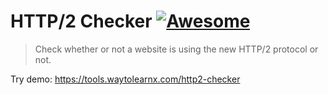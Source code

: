 # HTTP/2 Checker [![Awesome](https://cdn.rawgit.com/sindresorhus/awesome/d7305f38d29fed78fa85652e3a63e154dd8e8829/media/badge.svg)](https://github.com/sindresorhus/awesome)

>Check whether or not a website is using the new HTTP/2 protocol or not.

Try demo: https://tools.waytolearnx.com/http2-checker
